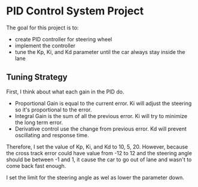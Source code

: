 # PID Control System Project

The goal for this project is to:
* create PID controller for steering wheel
* implement the controller
* tune the Kp, Ki, and Kd parameter until the car always stay inside the lane

## Tuning Strategy

First, I think about what each gain in the PID do.
* Proportional Gain is equal to the current error. Ki will adjust the steering so it's proportional to the error.
* Integral Gain is the sum of all the previous error. Ki will try to minimize the long term error.
* Derivative control use the change from previous error. Kd will prevent oscillating and response time.

Therefore, I set the value of Kp, Ki, and Kd to 10, 5, 20.
However, because the cross track error could have value from -12 to 12 and the steering angle should be between -1 and 1, it cause the car to go out of lane and wasn't to come back fast enough.






I set the limit for the steering angle as wel as lower the parameter down. 

